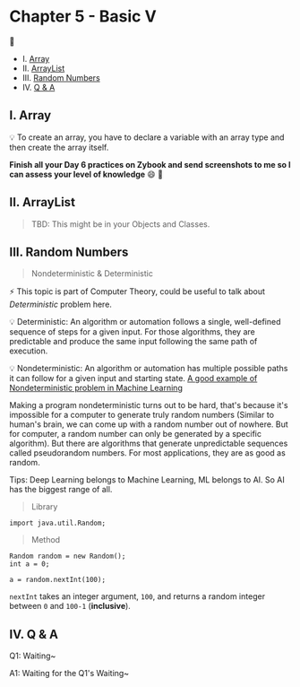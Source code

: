 # Chapter 5 - Basic V

:ice_cream:

* I. [Array](#1-array)
* II. [ArrayList](#2-arraylist)
* III. [Random Numbers](#3-random)
* IV. [Q & A](#4-qa)

<h2 id="1-array">I. Array</h2>

:bulb: To create an array, you have to declare a variable with an array type and then create the array itself.

**Finish all your Day 6 practices on Zybook and send screenshots to me so I can assess your level of knowledge** :smile: :pray:

<h2 id="2-arraylist">II. ArrayList</h2>

> TBD: This might be in your Objects and Classes.

<h2 id="3-random">III. Random Numbers</h2>

> Nondeterministic & Deterministic

:zap: This topic is part of Computer Theory, could be useful to talk about _Deterministic_ problem here.

:bulb: Deterministic: An algorithm or automation follows a single, well-defined sequence of steps for a given input. For those algorithms, they are predictable and produce the same input following the same path of execution.

:bulb: Nondeterministic: An algorithm or automation has multiple possible paths it can follow for a given input and starting state. [A good example of Nondeterministic problem in Machine Learning](https://www.youtube.com/watch?v=Aut32pR5PQA)

Making a program nondeterministic turns out to be hard, that's because it's impossible for a computer to generate truly random numbers (Similar to human's brain, we can come up with a random number out of nowhere. But for computer, a random number can only be generated by a specific algorithm). But there are algorithms that generate unpredictable sequences called pseudorandom numbers. For most applications, they are as good as random.

Tips: Deep Learning belongs to Machine Learning, ML belongs to AI. So AI has the biggest range of all.

> Library

```
import java.util.Random;
```

> Method

```
Random random = new Random();
int a = 0;

a = random.nextInt(100);
```

`nextInt` takes an integer argument, `100`, and returns a random integer between `0` and `100-1` (**inclusive**).

<h2 id="4-qa">IV. Q & A</h2>

Q1: Waiting~

A1: Waiting for the Q1's Waiting~